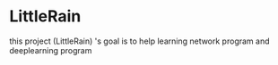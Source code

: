 # LittleRain
this project (LittleRain) 's goal is to help learning network program and deeplearning program
